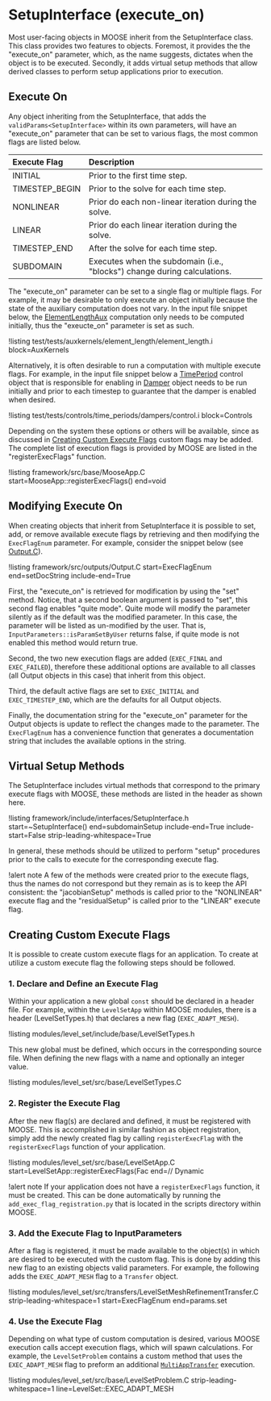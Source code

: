 # SetupInterface (execute_on)

Most user-facing objects in MOOSE inherit from the SetupInterface class. This class provides two
features to objects. Foremost, it provides the the "execute_on" parameter, which, as the name
suggests, dictates when the object is to be executed. Secondly, it adds virtual setup methods that
allow derived classes to perform setup applications prior to execution.

## Execute On

Any object inheriting from the SetupInterface, that adds the `validParams<SetupInterface>` within its
own parameters, will have an "execute_on" parameter that can be set to various flags, the most common
flags are listed below.

| Execute Flag | Description |
| :- | :- |
INITIAL | Prior to the first time step.
TIMESTEP_BEGIN | Prior to the solve for each time step.
NONLINEAR | Prior do each non-linear iteration during the solve.
LINEAR | Prior do each linear iteration during the solve.
TIMESTEP_END | After the solve for each time step.
SUBDOMAIN | Executes when the subdomain (i.e., "blocks") change during calculations.

The "execute_on" parameter can be set to a single flag or multiple flags. For example, it may be
desirable to only execute an object initially because the state of the auxiliary computation does not
vary. In the input file snippet below, the [ElementLengthAux](/ElementLengthAux.md) computation only
needs to be computed initially, thus the "exeucte_on" parameter is set as such.

!listing test/tests/auxkernels/element_length/element_length.i block=AuxKernels

Alternatively, it is often desirable to run a computation with multiple execute flags. For example,
in the input file snippet below a [TimePeriod](/TimePeriod.md) control object that is responsible for
enabling in [Damper](/Dampers/index.md) object needs to be run initially and prior to each timestep
to guarantee that the damper is enabled when desired.

!listing test/tests/controls/time_periods/dampers/control.i block=Controls

Depending on the system these options or others will be available, since as discussed in
[Creating Custom Execute Flags](#creating-custom-execute-flags) custom flags may be added. The
complete list of execution flags is provided by MOOSE are listed in the "registerExecFlags" function.

!listing framework/src/base/MooseApp.C start=MooseApp::registerExecFlags() end=void

## Modifying Execute On

When creating objects that inherit from SetupInterface it is possible to set, add, or remove
available execute flags by retrieving and then modifying the `ExecFlagEnum` parameter. For example,
consider the snippet below (see [Output.C](/framework/src/outputs/Output.C)).

!listing framework/src/outputs/Output.C start=ExecFlagEnum end=setDocString include-end=True

First, the "execute_on" is retrieved for modification by using the "set" method. Notice, that a
second boolean argument is passed to "set", this second flag enables "quite mode". Quite mode will
modify the parameter silently as if the default was the modified parameter. In this case, the
parameter will be listed as un-modified by the user. That is, `InputParameters::isParamSetByUser`
returns false, if quite mode is not enabled this method would return true.

Second, the two new execution flags are added (`EXEC_FINAL` and `EXEC_FAILED`), therefore these
additional options are available to all classes (all Output objects in this case) that
inherit from this object.

Third, the default active flags are set to `EXEC_INITIAL` and `EXEC_TIMESTEP_END`, which
are the defaults for all Output objects.

Finally, the documentation string for the "execute_on" parameter for the Output objects is
update to reflect the changes made to the parameter. The `ExecFlagEnum` has a convenience function
that generates a documentation string that includes the available options in the string.


## Virtual Setup Methods

The SetupInterface includes virtual methods that correspond to the primary execute flags
with MOOSE, these methods are listed in the header as shown here.

!listing framework/include/interfaces/SetupInterface.h
         start=~SetupInterface()
         end=subdomainSetup
         include-end=True
         include-start=False
         strip-leading-whitespace=True

In general, these methods should be utilized to perform "setup" procedures prior to the calls to
execute for the corresponding execute flag.

!alert note
A few of the methods were created prior to the execute flags, thus the names do not correspond but
they remain as is to keep the API consistent: the "jacobianSetup" methods is called prior to the
"NONLINEAR" execute flag and the "residualSetup" is called prior to the "LINEAR" execute flag.


## Creating Custom Execute Flags

It is possible to create custom execute flags for an application. To create at utilize a custom
execute flag the following steps should be followed.

### 1. Declare and Define an Execute Flag

Within your application a new global `const` should be declared in a header file. For example, within
the `LevelSetApp` within MOOSE modules, there is a header (LevelSetTypes.h) that declares a new
flag (`EXEC_ADAPT_MESH`).

!listing modules/level_set/include/base/LevelSetTypes.h

This new global must be defined, which occurs in the corresponding source file. When
defining the new flags with a name and optionally an integer value.

!listing modules/level_set/src/base/LevelSetTypes.C

### 2. Register the Execute Flag

After the new flag(s) are declared and defined, it must be registered with MOOSE. This is
accomplished in similar fashion as object registration, simply add the newly created flag by calling
`registerExecFlag` with the `registerExecFlags` function of your application.

!listing modules/level_set/src/base/LevelSetApp.C
         start=LevelSetApp::registerExecFlags(Fac
         end=// Dynamic

!alert note
If your application does not have a `registerExecFlags` function, it must be
created. This can be done automatically by running the `add_exec_flag_registration.py` that is
located in the scripts directory within MOOSE.

### 3. Add the Execute Flag to InputParameters

After a flag is registered, it must be made available to the object(s) in which are desired to be
executed with the custom flag. This is done by adding this new flag to an existing objects valid
parameters. For example, the following adds the `EXEC_ADAPT_MESH` flag to a `Transfer` object.

!listing modules/level_set/src/transfers/LevelSetMeshRefinementTransfer.C strip-leading-whitespace=1 start=ExecFlagEnum end=params.set<bool>


### 4. Use the Execute Flag

Depending on what type of custom computation is desired, various MOOSE execution calls accept
execution flags, which will spawn calculations. For example, the `LevelSetProblem` contains
a custom method that uses the `EXEC_ADAPT_MESH` flag to preform
an additional [`MultiAppTransfer`](Transfers/index.md) execution.

!listing modules/level_set/src/base/LevelSetProblem.C strip-leading-whitespace=1 line=LevelSet::EXEC_ADAPT_MESH
